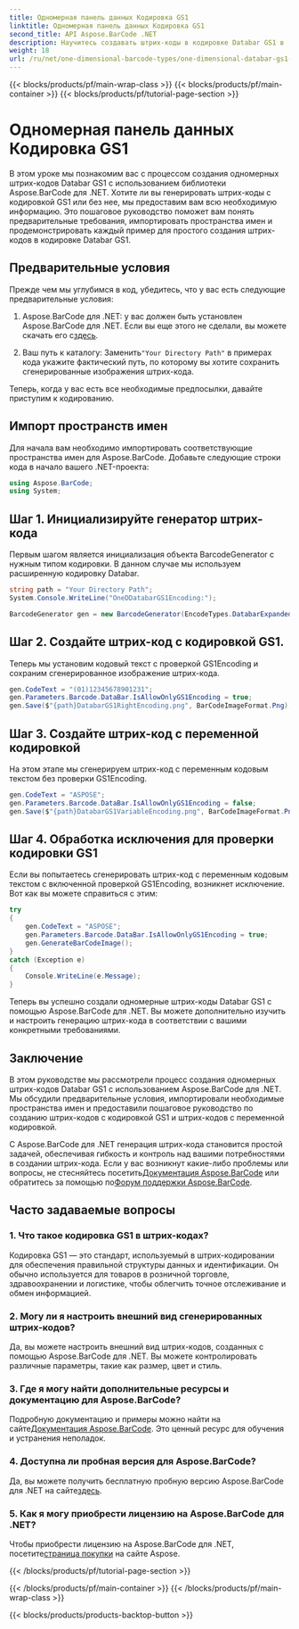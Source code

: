 ```yaml
---
title: Одномерная панель данных Кодировка GS1
linktitle: Одномерная панель данных Кодировка GS1
second_title: API Aspose.BarCode .NET
description: Научитесь создавать штрих-коды в кодировке Databar GS1 в .NET с помощью Aspose.BarCode. Легко создавайте штрих-коды. Следуйте нашему пошаговому руководству.
weight: 18
url: /ru/net/one-dimensional-barcode-types/one-dimensional-databar-gs1-encoding/
---
```


{{< blocks/products/pf/main-wrap-class >}}
{{< blocks/products/pf/main-container >}}
{{< blocks/products/pf/tutorial-page-section >}}

# Одномерная панель данных Кодировка GS1


В этом уроке мы познакомим вас с процессом создания одномерных штрих-кодов Databar GS1 с использованием библиотеки Aspose.BarCode для .NET. Хотите ли вы генерировать штрих-коды с кодировкой GS1 или без нее, мы предоставим вам всю необходимую информацию. Это пошаговое руководство поможет вам понять предварительные требования, импортировать пространства имен и продемонстрировать каждый пример для простого создания штрих-кодов в кодировке Databar GS1.

## Предварительные условия

Прежде чем мы углубимся в код, убедитесь, что у вас есть следующие предварительные условия:

1.  Aspose.BarCode для .NET: у вас должен быть установлен Aspose.BarCode для .NET. Если вы еще этого не сделали, вы можете скачать его с[здесь](https://releases.aspose.com/barcode/net/).

2.  Ваш путь к каталогу: Заменить`"Your Directory Path"` в примерах кода укажите фактический путь, по которому вы хотите сохранить сгенерированные изображения штрих-кода.

Теперь, когда у вас есть все необходимые предпосылки, давайте приступим к кодированию.

## Импорт пространств имен

Для начала вам необходимо импортировать соответствующие пространства имен для Aspose.BarCode. Добавьте следующие строки кода в начало вашего .NET-проекта:

```csharp
using Aspose.BarCode;
using System;
```

## Шаг 1. Инициализируйте генератор штрих-кода

Первым шагом является инициализация объекта BarcodeGenerator с нужным типом кодировки. В данном случае мы используем расширенную кодировку Databar. 

```csharp
string path = "Your Directory Path";
System.Console.WriteLine("OneDDatabarGS1Encoding:");

BarcodeGenerator gen = new BarcodeGenerator(EncodeTypes.DatabarExpanded, "");
```

## Шаг 2. Создайте штрих-код с кодировкой GS1.

Теперь мы установим кодовый текст с проверкой GS1Encoding и сохраним сгенерированное изображение штрих-кода. 

```csharp
gen.CodeText = "(01)12345678901231";
gen.Parameters.Barcode.DataBar.IsAllowOnlyGS1Encoding = true;
gen.Save($"{path}DatabarGS1RightEncoding.png", BarCodeImageFormat.Png);
```

## Шаг 3. Создайте штрих-код с переменной кодировкой

На этом этапе мы сгенерируем штрих-код с переменным кодовым текстом без проверки GS1Encoding.

```csharp
gen.CodeText = "ASPOSE";
gen.Parameters.Barcode.DataBar.IsAllowOnlyGS1Encoding = false;
gen.Save($"{path}DatabarGS1VariableEncoding.png", BarCodeImageFormat.Png);
```

## Шаг 4. Обработка исключения для проверки кодировки GS1

Если вы попытаетесь сгенерировать штрих-код с переменным кодовым текстом с включенной проверкой GS1Encoding, возникнет исключение. Вот как вы можете справиться с этим:

```csharp
try
{
    gen.CodeText = "ASPOSE";
    gen.Parameters.Barcode.DataBar.IsAllowOnlyGS1Encoding = true;
    gen.GenerateBarCodeImage();
}
catch (Exception e)
{
    Console.WriteLine(e.Message);
}
```

Теперь вы успешно создали одномерные штрих-коды Databar GS1 с помощью Aspose.BarCode для .NET. Вы можете дополнительно изучить и настроить генерацию штрих-кода в соответствии с вашими конкретными требованиями.

## Заключение

В этом руководстве мы рассмотрели процесс создания одномерных штрих-кодов Databar GS1 с использованием Aspose.BarCode для .NET. Мы обсудили предварительные условия, импортировали необходимые пространства имен и предоставили пошаговое руководство по созданию штрих-кодов с кодировкой GS1 и штрих-кодов с переменной кодировкой.

 С Aspose.BarCode для .NET генерация штрих-кода становится простой задачей, обеспечивая гибкость и контроль над вашими потребностями в создании штрих-кода. Если у вас возникнут какие-либо проблемы или вопросы, не стесняйтесь посетить[Документация Aspose.BarCode](https://reference.aspose.com/barcode/net/) или обратитесь за помощью по[Форум поддержки Aspose.BarCode](https://forum.aspose.com/c/barcode/13).

## Часто задаваемые вопросы

### 1. Что такое кодировка GS1 в штрих-кодах?
Кодировка GS1 — это стандарт, используемый в штрих-кодировании для обеспечения правильной структуры данных и идентификации. Он обычно используется для товаров в розничной торговле, здравоохранении и логистике, чтобы облегчить точное отслеживание и обмен информацией.

### 2. Могу ли я настроить внешний вид сгенерированных штрих-кодов?
Да, вы можете настроить внешний вид штрих-кодов, созданных с помощью Aspose.BarCode для .NET. Вы можете контролировать различные параметры, такие как размер, цвет и стиль.

### 3. Где я могу найти дополнительные ресурсы и документацию для Aspose.BarCode?
 Подробную документацию и примеры можно найти на сайте[Документация Aspose.BarCode](https://reference.aspose.com/barcode/net/). Это ценный ресурс для обучения и устранения неполадок.

### 4. Доступна ли пробная версия для Aspose.BarCode?
 Да, вы можете получить бесплатную пробную версию Aspose.BarCode для .NET на сайте[здесь](https://releases.aspose.com/).

### 5. Как я могу приобрести лицензию на Aspose.BarCode для .NET?
 Чтобы приобрести лицензию на Aspose.BarCode для .NET, посетите[страница покупки](https://purchase.aspose.com/buy) на сайте Aspose.

{{< /blocks/products/pf/tutorial-page-section >}}

{{< /blocks/products/pf/main-container >}}
{{< /blocks/products/pf/main-wrap-class >}}

{{< blocks/products/products-backtop-button >}}
